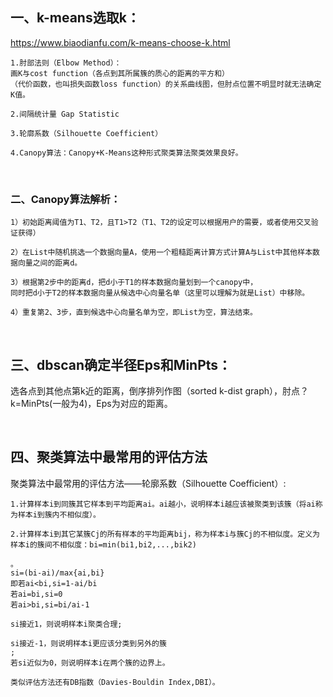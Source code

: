 ## 一、k-means选取k：
https://www.biaodianfu.com/k-means-choose-k.html
```
1.肘部法则（Elbow Method）：
画K与cost function（各点到其所属簇的质心的距离的平方和）
（代价函数，也叫损失函数loss function）的关系曲线图，但肘点位置不明显时就无法确定K值。

2.间隔统计量 Gap Statistic

3.轮廓系数（Silhouette Coefficient）

4.Canopy算法：Canopy+K-Means这种形式聚类算法聚类效果良好。
```

&nbsp;
### 二、Canopy算法解析：
```
1）初始距离阈值为T1、T2，且T1>T2（T1、T2的设定可以根据用户的需要，或者使用交叉验证获得）

2）在List中随机挑选一个数据向量A，使用一个粗糙距离计算方式计算A与List中其他样本数据向量之间的距离d。

3）根据第2步中的距离d，把d小于T1的样本数据向量划到一个canopy中，
同时把d小于T2的样本数据向量从候选中心向量名单（这里可以理解为就是List）中移除。

4）重复第2、3步，直到候选中心向量名单为空，即List为空，算法结束。
```

&nbsp;
## 三、dbscan确定半径Eps和MinPts：
选各点到其他点第k近的距离，倒序排列作图（sorted k-dist graph），肘点？k=MinPts(一般为4)，Eps为对应的距离。

&nbsp;
## 四、聚类算法中最常用的评估方法
聚类算法中最常用的评估方法——轮廓系数（Silhouette Coefficient）:
```
1.计算样本i到同簇其它样本到平均距离ai。ai越小，说明样本i越应该被聚类到该簇（将ai称为样本i到簇内不相似度）。

2.计算样本i到其它某簇Cj的所有样本的平均距离bij，称为样本i与簇Cj的不相似度。定义为样本i的簇间不相似度：bi=min(bi1,bi2,...,bik2)

。
si=(bi-ai)/max{ai,bi}
即若ai<bi,si=1-ai/bi
若ai=bi,si=0
若ai>bi,si=bi/ai-1

si接近1，则说明样本i聚类合理;

si接近-1，则说明样本i更应该分类到另外的簇
;
若si近似为0，则说明样本i在两个簇的边界上。

类似评估方法还有DB指数（Davies-Bouldin Index,DBI）。
```
